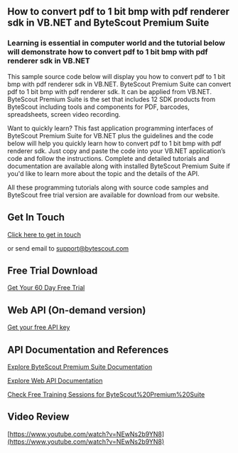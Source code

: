 ## How to convert pdf to 1 bit bmp with pdf renderer sdk in VB.NET and ByteScout Premium Suite

### Learning is essential in computer world and the tutorial below will demonstrate how to convert pdf to 1 bit bmp with pdf renderer sdk in VB.NET

This sample source code below will display you how to convert pdf to 1 bit bmp with pdf renderer sdk in VB.NET. ByteScout Premium Suite can convert pdf to 1 bit bmp with pdf renderer sdk. It can be applied from VB.NET. ByteScout Premium Suite is the set that includes 12 SDK products from ByteScout including tools and components for PDF, barcodes, spreadsheets, screen video recording.

Want to quickly learn? This fast application programming interfaces of ByteScout Premium Suite for VB.NET plus the guidelines and the code below will help you quickly learn how to convert pdf to 1 bit bmp with pdf renderer sdk. Just copy and paste the code into your VB.NET application’s code and follow the instructions. Complete and detailed tutorials and documentation are available along with installed ByteScout Premium Suite if you'd like to learn more about the topic and the details of the API.

All these programming tutorials along with source code samples and ByteScout free trial version are available for download from our website.

## Get In Touch

[Click here to get in touch](https://bytescout.zendesk.com/hc/en-us/requests/new?subject=ByteScout%20Premium%20Suite%20Question)

or send email to [support@bytescout.com](mailto:support@bytescout.com?subject=ByteScout%20Premium%20Suite%20Question) 

## Free Trial Download

[Get Your 60 Day Free Trial](https://bytescout.com/download/web-installer?utm_source=github-readme)

## Web API (On-demand version)

[Get your free API key](https://pdf.co/documentation/api?utm_source=github-readme)

## API Documentation and References

[Explore ByteScout Premium Suite Documentation](https://bytescout.com/documentation/index.html?utm_source=github-readme)

[Explore Web API Documentation](https://pdf.co/documentation/api?utm_source=github-readme)

[Check Free Training Sessions for ByteScout%20Premium%20Suite](https://academy.bytescout.com/)

## Video Review

[https://www.youtube.com/watch?v=NEwNs2b9YN8](https://www.youtube.com/watch?v=NEwNs2b9YN8)